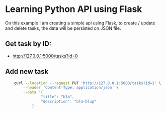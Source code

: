 # Learning Python API using Flask

On this example I am creating a simple api using Flask, 
to create / update and delete tasks, the data will be persisted on JSON file. 

## Get task by ID:
- http://127.0.0.1:5000/tasks?id=0

## Add new task 
```bash  
    curl --location --request PUT 'http://127.0.0.1:5000/tasks?id=1' \
        --header 'Content-Type: application/json' \
        --data '{
                "title": "bla",
                "description": "bla-blup"
            }
```
